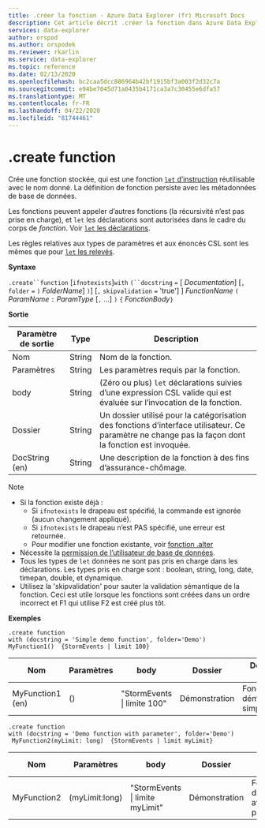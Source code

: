 ```yaml
---
title: .créer la fonction - Azure Data Explorer (fr) Microsoft Docs
description: Cet article décrit .créer la fonction dans Azure Data Explorer.
services: data-explorer
author: orspod
ms.author: orspodek
ms.reviewer: rkarlin
ms.service: data-explorer
ms.topic: reference
ms.date: 02/13/2020
ms.openlocfilehash: bc2caa5dcc886964b42bf1915bf3a003f2d32c7a
ms.sourcegitcommit: e94be7045d71a0435b4171ca3a7c30455e6dfa57
ms.translationtype: MT
ms.contentlocale: fr-FR
ms.lasthandoff: 04/22/2020
ms.locfileid: "81744461"
---
```

# <a name="create-function"></a>.create function

Crée une fonction stockée, qui est une fonction [ `let` d’instruction](../query/letstatement.md) réutilisable avec le nom donné. La définition de fonction persiste avec les métadonnées de base de données.

Les fonctions peuvent appeler d’autres fonctions (la récursivité n’est pas prise en charge), et `let` les déclarations sont autorisées dans le cadre du corps de *fonction*. Voir [ `let` les déclarations](../query/letstatement.md).

Les règles relatives aux types de paramètres et aux énoncés CSL sont les mêmes que pour [ `let` les relevés](../query/letstatement.md).
    
**Syntaxe**

`.create``function` [`ifnotexists`]`with` `(``docstring` `=` [ *Documentation*] [`,` `folder` `=` `)` *FolderName*] `)`] [`,` `skipvalidation` `=` 'true'] ] *FunctionName* `(` *ParamName* `:` *ParamType* [`,` ...] `)` `{` *FonctionBody*`}`

**Sortie**    
    
|Paramètre de sortie |Type |Description
|---|---|--- 
|Nom  |String |Nom de la fonction. 
|Paramètres  |String |Les paramètres requis par la fonction.
|body  |String |(Zéro ou plus) `let` déclarations suivies d’une expression CSL valide qui est évaluée sur l’invocation de la fonction.
|Dossier|String|Un dossier utilisé pour la catégorisation des fonctions d’interface utilisateur. Ce paramètre ne change pas la façon dont la fonction est invoquée.
|DocString (en)|String|Une description de la fonction à des fins d’assurance-chômage.

> [!NOTE]
> * Si la fonction existe déjà :
>    * Si `ifnotexists` le drapeau est spécifié, la commande est ignorée (aucun changement appliqué).
>    * Si `ifnotexists` le drapeau n’est PAS spécifié, une erreur est retournée.
>    * Pour modifier une fonction existante, voir [fonction .alter](alter-function.md)
> * Nécessite la [permission de l’utilisateur de base de données](../management/access-control/role-based-authorization.md).
> * Tous les types de `let` données ne sont pas pris en charge dans les déclarations. Les types pris en charge sont : boolean, string, long, date, timepan, double, et dynamique.
> * Utilisez la 'skipvalidation' pour sauter la validation sémantique de la fonction. Ceci est utile lorsque les fonctions sont créées dans un ordre incorrect et F1 qui utilise F2 est créé plus tôt.

**Exemples** 

```kusto
.create function 
with (docstring = 'Simple demo function', folder='Demo')
MyFunction1()  {StormEvents | limit 100}
```

|Nom|Paramètres|body|Dossier|DocString (en)|
|---|---|---|---|---|
|MyFunction1 (en)|()|"StormEvents &#124; limite 100"|Démonstration|Fonction de démonstration simple|

```kusto
.create function
with (docstring = 'Demo function with parameter', folder='Demo')
 MyFunction2(myLimit: long)  {StormEvents | limit myLimit}
```

|Nom|Paramètres|body|Dossier|DocString (en)|
|---|---|---|---|---|
|MyFunction2|(myLimit:long)|"StormEvents &#124; limite myLimit"|Démonstration|Fonction de démonstration avec paramètre|
